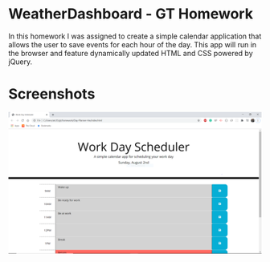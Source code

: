 # WeatherDashboard - GT Homework
In this homework I was assigned to create a simple calendar application that allows the user to save events for each hour of the day. This app will run in the browser and feature dynamically updated HTML and CSS powered by jQuery.

# Screenshots
![](images\Capture.PNG)
